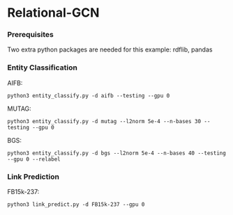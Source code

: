 # Relational-GCN

### Prerequisites
Two extra python packages are needed for this example: rdflib, pandas

### Entity Classification
AIFB:
```
python3 entity_classify.py -d aifb --testing --gpu 0
```

MUTAG:
```
python3 entity_classify.py -d mutag --l2norm 5e-4 --n-bases 30 --testing --gpu 0
```

BGS:
```
python3 entity_classify.py -d bgs --l2norm 5e-4 --n-bases 40 --testing --gpu 0 --relabel
```

### Link Prediction
FB15k-237:
```
python3 link_predict.py -d FB15k-237 --gpu 0
```

